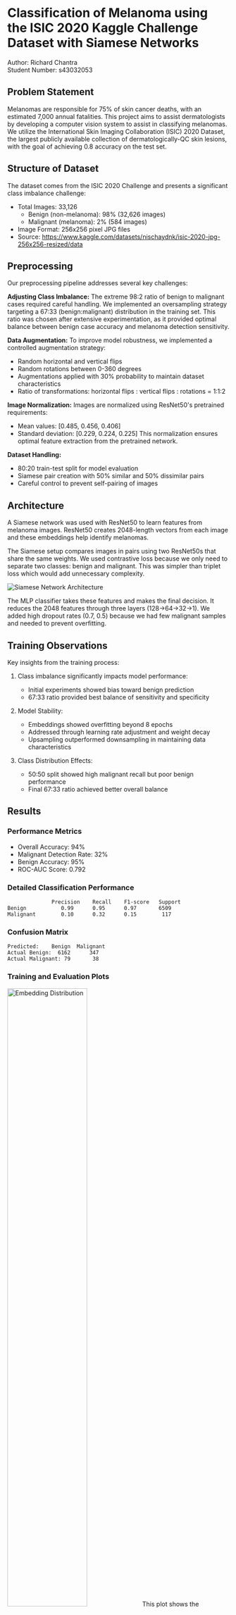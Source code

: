 # Classification of Melanoma using the ISIC 2020 Kaggle Challenge Dataset with Siamese Networks

Author: Richard Chantra  
Student Number: s43032053

## Problem Statement

Melanomas are responsible for 75% of skin cancer deaths, with an estimated 7,000 annual fatalities. This project aims to assist dermatologists by developing a computer vision system to assist in classifying melanomas. We utilize the International Skin Imaging Collaboration (ISIC) 2020 Dataset, the largest publicly available collection of dermatologically-QC skin lesions, with the goal of achieving 0.8 accuracy on the test set.

## Structure of Dataset

The dataset comes from the ISIC 2020 Challenge and presents a significant class imbalance challenge:

- Total Images: 33,126
  - Benign (non-melanoma): 98% (32,626 images)
  - Malignant (melanoma): 2% (584 images)
- Image Format: 256x256 pixel JPG files
- Source: https://www.kaggle.com/datasets/nischaydnk/isic-2020-jpg-256x256-resized/data

## Preprocessing

Our preprocessing pipeline addresses several key challenges:

**Adjusting Class Imbalance:**
The extreme 98:2 ratio of benign to malignant cases required careful handling. We implemented an oversampling strategy targeting a 67:33 (benign:malignant) distribution in the training set. This ratio was chosen after extensive experimentation, as it provided optimal balance between benign case accuracy and melanoma detection sensitivity.

**Data Augmentation:**
To improve model robustness, we implemented a controlled augmentation strategy:
- Random horizontal and vertical flips
- Random rotations between 0-360 degrees
- Augmentations applied with 30% probability to maintain dataset characteristics
- Ratio of transformations: horizontal flips : vertical flips : rotations = 1:1:2

**Image Normalization:**
Images are normalized using ResNet50's pretrained requirements:
- Mean values: [0.485, 0.456, 0.406]
- Standard deviation: [0.229, 0.224, 0.225]
This normalization ensures optimal feature extraction from the pretrained network.

**Dataset Handling:**
- 80:20 train-test split for model evaluation
- Siamese pair creation with 50% similar and 50% dissimilar pairs
- Careful control to prevent self-pairing of images

## Architecture

A Siamese network was used with ResNet50 to learn features from melanoma images. ResNet50 creates 2048-length vectors from each image and these embeddings help identify melanomas.

The Siamese setup compares images in pairs using two ResNet50s that share the same weights. We used contrastive loss because we only need to separate two classes: benign and malignant. This was simpler than triplet loss which would add unnecessary complexity.

![Siamese Network Architecture](assets/siamese_architecture.png)

The MLP classifier takes these features and makes the final decision. It reduces the 2048 features through three layers (128→64→32→1). We added high dropout rates (0.7, 0.5) because we had few malignant samples and needed to prevent overfitting.

## Training Observations

Key insights from the training process:

1. Class imbalance significantly impacts model performance:
   - Initial experiments showed bias toward benign prediction
   - 67:33 ratio provided best balance of sensitivity and specificity

2. Model Stability:
   - Embeddings showed overfitting beyond 8 epochs
   - Addressed through learning rate adjustment and weight decay
   - Upsampling outperformed downsampling in maintaining data characteristics

3. Class Distribution Effects:
   - 50:50 split showed high malignant recall but poor benign performance
   - Final 67:33 ratio achieved better overall balance

## Results


### Performance Metrics
- Overall Accuracy: 94%
- Malignant Detection Rate: 32%
- Benign Accuracy: 95%
- ROC-AUC Score: 0.792

### Detailed Classification Performance
```
              Precision    Recall    F1-score   Support
Benign           0.99      0.95      0.97       6509
Malignant        0.10      0.32      0.15        117
```

### Confusion Matrix
```
Predicted:    Benign  Malignant
Actual Benign:  6162      347
Actual Malignant: 79       38
```

### Training and Evaluation Plots

<img src="assets/embeddings_distribution.png" alt="Embedding Distribution" width="60%">
This plot shows the distribution of embedding distances. There is a clear separation between similar and dissimilar pairs.

<img src="assets/embeddings_tsne.png" alt="t-SNE Visualization" width="60%">
This is a t-SNE visualization of learned embeddings and shows the ability of the Siamese Network to create useful clusters.

<img src="assets/mlp_loss.png" alt="MLP Loss" width="60%">
This is a plot of the MLP Classifier training loss and shows consistent convergence.

<img src="assets/siamese_loss.png" alt="Siamese Loss" width="60%">
This is a plot of the Siamese Network training loss and it demonstrates stable learning.

<img src="assets/roc_curve.png" alt="ROC Curve" width="60%">
This is the ROC curve with AUC = 0.792. This indicates good discriminative ability.

### Discussion
The model achieved mixed results across different metrics. The overall accuracy was 94% but only 32% of melanomas were detected. The benign detection rate was strong at 95% accuracy.

Looking at the confusion matrix:
6162 Benign were correctly identified
347 Benign were mistakenly flagged as malignant
79 Malignant were missed
38 Malignant were caught

The training graphs show steady improvement. Siamese network loss dropped from 0.23 to 0.08 over 15 epochs, while the MLP classifier stabilized at 0.16 loss after 10 epochs.
The t-SNE visualization displays clear grouping of similar cases, though some overlap exists between benign and malignant clusters. The ROC curve analysis produced an AUC score of 0.792, indicating decent separation between classes despite the severe data imbalance.

## Conclusions

The results highlight a key issue in melanoma detection that getting high overall accuracy doesn't mean the system works well enough for practical use. The results suggests the model can spot general patterns separating benign from malignant cases but struggles obtaining a high accuracy. More melanoma samples and targeted architectural changes could improve detection rates.

## Instructions

1. **Data Preparation:**
   - Download the ISIC 2020 dataset from Kaggle
   - Extract images to a designated folder
   - Ensure CSV metadata file is present

2. **Environment Setup:**
   - Install Python 3.8 or higher
   - Install required dependencies
   - Set up appropriate paths in configuration

3. **Model Training:**
   - `dataset.py` only needs to be run to get an overview of the data otherwise all data preparation happens in `train.py`
   - Run `train.py` with any additional parameters
   - Monitor training progress (Using the current set up should take around 30 minutes using a NVIDIA L40s)
   - Review generated metrics

4. **Making Predictions:**
   - Ensure images are in a designated directory
   - Run `predict.py` with any additional parameters
   - Review classification results

## Files

- `modules.py`: Defines Siamese network, MLP classifier, loss functions, and evaluation
- `dataset.py`: Manages data loading, augmentation, and data balancing
- `train.py`: Trains the Siamese Network and MLP classifier
- `predict.py`: Performs predictions and evaluation on new image data
- `README.md`: Project documentation


## Dependencies
```markdown
matplotlib==3.8.2  
numpy==2.1.2  
pandas==2.2.3  
Pillow==11.0.0  
scikit_learn==1.3.2  
seaborn==0.13.2  
torch==2.2.1+cu121  
torchvision==0.17.1+cu121  
tqdm==4.66.5  
```

## References

1. Becoming Human. (n.d.). *Siamese networks: Algorithm, applications and PyTorch implementation*. Retrieved from https://becominghuman.ai/siamese-networks-algorithm-applications-and-pytorch-implementation-4ffa3304c18

2. Song, T. (n.d.). *PyTorch implementation of Siamese network*. Retrieved from https://tianyusong.com/projects/pytorch-implementation%E2%80%8B-siamese-network/

3. Challenge Enthusiast. (n.d.). *Training a Siamese model with a triplet loss function on MNIST dataset using PyTorch*. Retrieved from https://challengeenthusiast.com/training-a-siamese-model-with-a-triplet-loss-function-on-mnist-dataset-using-pytorch-225908e59bda

4. Analytics Vidhya. (n.d.). *A friendly introduction to Siamese networks*. Retrieved from https://medium.com/analytics-vidhya/a-friendly-introduction-to-siamese-networks-283f31bf38cd

5. Hackernoon. (n.d.). *One-shot learning with Siamese networks in PyTorch*. Retrieved from https://hackernoon.com/one-shot-learning-with-siamese-networks-in-pytorch-8ddaab10340e?source=post_page-----283f31bf38cd--------------------------------

6. PyTorch. (n.d.). *Siamese network main code example*. GitHub. Retrieved from https://github.com/pytorch/examples/blob/main/siamese_network/main.py

7. Analytics India Magazine. (n.d.). *A beginner's guide to Scikit-learn’s MLPClassifier*. Retrieved from https://analyticsindiamag.com/ai-mysteries/a-beginners-guide-to-scikit-learns-mlpclassifier/

8. GeeksforGeeks. (n.d.). *How to normalize images in PyTorch*. Retrieved from https://www.geeksforgeeks.org/how-to-normalize-images-in-pytorch/

9. Abdallah, A. (2022). *Oversampling for better machine learning with imbalanced data*. Medium. Retrieved from https://medium.com/@abdallahashraf90x/oversampling-for-better-machine-learning-with-imbalanced-data-68f9b5ac2696

10. Metaor AI. (2023). *Solving the class imbalance problem*. Medium. Retrieved from https://medium.com/metaor-artificial-intelligence/solving-the-class-imbalance-problem-58cb926b5a0f
